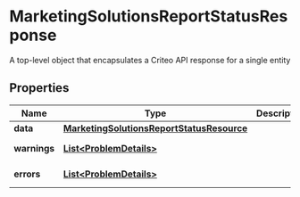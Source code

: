 

# MarketingSolutionsReportStatusResponse

A top-level object that encapsulates a Criteo API response for a single entity

## Properties

Name | Type | Description | Notes
------------ | ------------- | ------------- | -------------
**data** | [**MarketingSolutionsReportStatusResource**](MarketingSolutionsReportStatusResource.md) |  |  [optional]
**warnings** | [**List&lt;ProblemDetails&gt;**](ProblemDetails.md) |  |  [optional] [readonly]
**errors** | [**List&lt;ProblemDetails&gt;**](ProblemDetails.md) |  |  [optional] [readonly]



